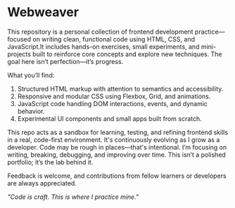 # Webweaver

This repository is a personal collection of frontend development practice—focused on writing clean, functional code using HTML, CSS, and JavaScript.It includes hands-on exercises, small experiments, and mini-projects built to reinforce core concepts and explore new techniques. The goal here isn’t perfection—it’s progress.

What you’ll find:

1. Structured HTML markup with attention to semantics and accessibility.
2. Responsive and modular CSS using Flexbox, Grid, and animations.
3. JavaScript code handling DOM interactions, events, and dynamic behavior.
4. Experimental UI components and small apps built from scratch.

This repo acts as a sandbox for learning, testing, and refining frontend skills in a real, code-first environment. It's continuously evolving as I grow as a developer. Code may be rough in places—that's intentional. I’m focusing on writing, breaking, debugging, and improving over time. This isn’t a polished portfolio; it’s the lab behind it.

Feedback is welcome, and contributions from fellow learners or developers are always appreciated.

_"Code is craft. This is where I practice mine."_
 
 
